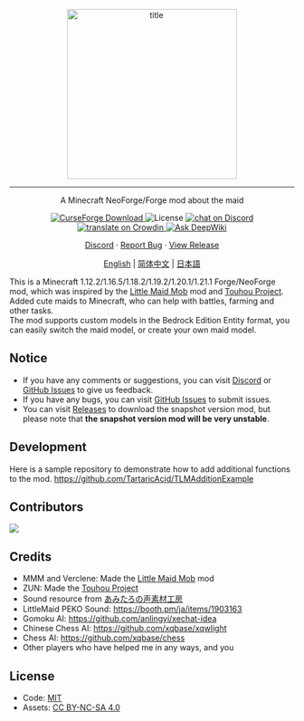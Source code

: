 <p align="center">
    <img width="300" src="https://i.loli.net/2021/08/24/9qfcwoChbiFSGTy.png" alt="title">
</p>
<hr>
<p align="center">A Minecraft NeoForge/Forge mod about the maid</p>
<p align="center">
    <a href="https://www.curseforge.com/minecraft/mc-mods/touhou-little-maid">
        <img src="http://cf.way2muchnoise.eu/full_touhou-little-maid_downloads.svg" alt="CurseForge Download">
    </a>
    <img src="https://img.shields.io/badge/license-MIT%2FCC%20BY--NC--SA%204.0-green" alt="License">
    <a href="https://discord.gg/re4xQtb">
        <img src="https://img.shields.io/discord/316493876103872512?logo=discord" alt="chat on Discord">
    </a>
    <a href="https://crowdin.com/project/touhoulittlemaid116">
        <img src="https://badges.crowdin.net/touhoulittlemaid116/localized.svg" alt="translate on Crowdin">
    </a>
    <a href="https://deepwiki.com/TartaricAcid/TouhouLittleMaid">
        <img src="https://deepwiki.com/badge.svg" alt="Ask DeepWiki">
    </a>
</p>
<p align="center">
    <a href="https://discord.gg/ysm-team">Discord</a>    ·
    <a href="https://github.com/TartaricAcid/TouhouLittleMaid/issues">Report Bug</a>    ·
    <a href="https://github.com/TartaricAcid/TouhouLittleMaid/releases">View Release</a>
</p>
<p align="center">
    <a href="#">English</a> | 
    <a href="#">简体中文</a> | 
    <a href="#">日本語</a>
</p>

This is a Minecraft 1.12.2/1.16.5/1.18.2/1.19.2/1.20.1/1.21.1 Forge/NeoForge mod, which was inspired by the [Little Maid Mob](https://github.com/MMM666/littleMaidMob) mod and [Touhou Project](https://en.wikipedia.org/wiki/Touhou_Project).       
Added cute maids to Minecraft, who can help with battles, farming and other tasks.      
The mod supports custom models in the Bedrock Edition Entity format, you can easily switch the maid model, or create your own maid model.

## Notice
- If you have any comments or suggestions, you can visit [Discord](https://discord.gg/ysm-team) or [GitHub Issues](https://github.com/TartaricAcid/TouhouLittleMaid/issues) to give us feedback.    
- If you have any bugs, you can visit [GitHub Issues](https://github.com/TartaricAcid/TouhouLittleMaid/issues) to submit issues.
- You can visit [Releases](https://github.com/TartaricAcid/TouhouLittleMaid/releases) to download the snapshot version mod, but please note that **the snapshot version mod will be very unstable**.

## Development
Here is a sample repository to demonstrate how to add additional functions to the mod.
<https://github.com/TartaricAcid/TLMAdditionExample>

## Contributors
<a href="https://github.com/TartaricAcid/TouhouLittleMaid/graphs/contributors">
  <img src="https://contrib.rocks/image?repo=TartaricAcid/TouhouLittleMaid" />
</a>

## Credits
- MMM and Verclene: Made the [Little Maid Mob](https://github.com/MMM666/littleMaidMob) mod
- ZUN: Made the [Touhou Project](https://en.wikipedia.org/wiki/Touhou_Project)
- Sound resource from [あみたろの声素材工房](https://www14.big.or.jp/~amiami/happy/)
- LittleMaid PEKO Sound: <https://booth.pm/ja/items/1903163>
- Gomoku AI: <https://github.com/anlingyi/xechat-idea>
- Chinese Chess AI: <https://github.com/xqbase/xqwlight>
- Chess AI: <https://github.com/xqbase/chess>
- Other players who have helped me in any ways, and you

## License
- Code: [MIT](https://www.mit.edu/~amini/LICENSE.md)
- Assets: [CC BY-NC-SA 4.0](https://creativecommons.org/licenses/by-nc-sa/4.0/)
